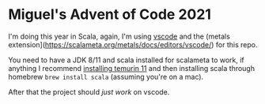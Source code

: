 # Miguel's Advent of Code 2021

I'm doing this year in Scala, again, I'm using [vscode](https://code.visualstudio.com)
and the (metals extension](https://scalameta.org/metals/docs/editors/vscode/) for this repo.

You need to have a JDK 8/11 and scala installed for scalameta to work, if anything I
recommend [installing temurin 11](https://adoptium.net) and then installing scala through
homebrew `brew install scala` (assuming you're on a mac).

After that the project should *just work* on vscode.
